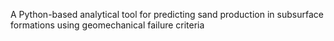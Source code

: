 A Python-based analytical tool for predicting sand production in subsurface formations using geomechanical failure criteria 

